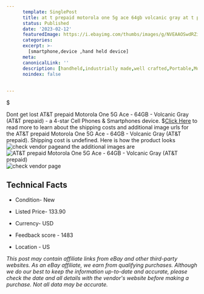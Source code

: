 ```yaml
---
      template: SinglePost
      title: at t prepaid motorola one 5g ace 64gb volcanic gray at t prepaid 
      status: Published
      date: '2023-02-12'
      featuredImage: https://i.ebayimg.com/thumbs/images/g/NVEAAOSwdRZipgSB/s-l225.jpg
      categories: 
      excerpt: >-
        [smartphone,device ,hand held device]
      meta:
      canonicalLink: ''
      description: [handheld,industrially made,well crafted,Portable,Mobile,Compact,Convenient,Lightweight,Maneuverable,Man-portable,Miniature,Carriable,Hand-held,Light,Holdable,Transportable,Mobile device,Pocket-sized,On-the-go,Wireless,Cordless,Compact size,Convenient size, smartphone,device ,hand held device]
      noindex: false
      
        
---
```

$

Dont get lost  AT&T prepaid Motorola One 5G Ace - 64GB - Volcanic Gray (AT&T prepaid) - a 4-star Cell Phones & Smartphones device.
$[Click Here](https://www.ebay.com/itm/185462176428?hash=item2b2e683aac%3Ag%3ANVEAAOSwdRZipgSB&mkevt=1&mkcid=1&mkrid=711-53200-19255-0&campid=%253CePNCampaignId%253E&customid=%253CreferenceId%253E&toolid=10049) to read more to learn about the shipping costs and additional image urls for the AT&T prepaid Motorola One 5G Ace - 64GB - Volcanic Gray (AT&T prepaid). Shipping cost is undefined. Here is how the product looks ![check vendor page](https://i.ebayimg.com/thumbs/images/g/NVEAAOSwdRZipgSB/s-l225.jpg)and the additional images are![AT&T prepaid Motorola One 5G Ace - 64GB - Volcanic Gray (AT&T prepaid)](https://i.ebayimg.com/images/g/NVEAAOSwdRZipgSB/s-l1600.jpg)![check vendor page](https://origin-galleryplus.ebayimg.com/ws/web/185462176428_2_0_1/225x225.jpg)



 ## Technical Facts 



     
      

 - Condition- New 


      

 - Listed Price- 133.90 


      

 - Currency- USD 


      

 - Feedback score - 1483 


      

 - Location - US 


      
      

 *_This post may contain affiliate links from eBay and other third-party websites. As an eBay affiliate, we earn from qualifying purchases. Although we do our best to keep the information up-to-date and accurate, please check the date and all details with the vendor's website before making a purchase. Not all data may be accurate._*






